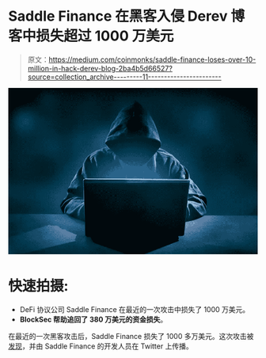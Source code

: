 # Saddle Finance 在黑客入侵 Derev 博客中损失超过 1000 万美元

> 原文：<https://medium.com/coinmonks/saddle-finance-loses-over-10-million-in-hack-derev-blog-2ba4b5d66527?source=collection_archive---------11----------------------->

![](img/ec74c23289a3b81752097afa4f49798b.png)

# 快速拍摄:

*   DeFi 协议公司 Saddle Finance 在最近的一次攻击中损失了 1000 万美元。
*   **BlockSec 帮助追回了 380 万美元的资金损失**。

在最近的一次黑客攻击后，Saddle Finance 损失了 1000 多万美元。这次攻击被[发现](https://twitter.com/saddlefinance/status/1520329884526170116)，并由 Saddle Finance 的开发人员在 Twitter 上传播。